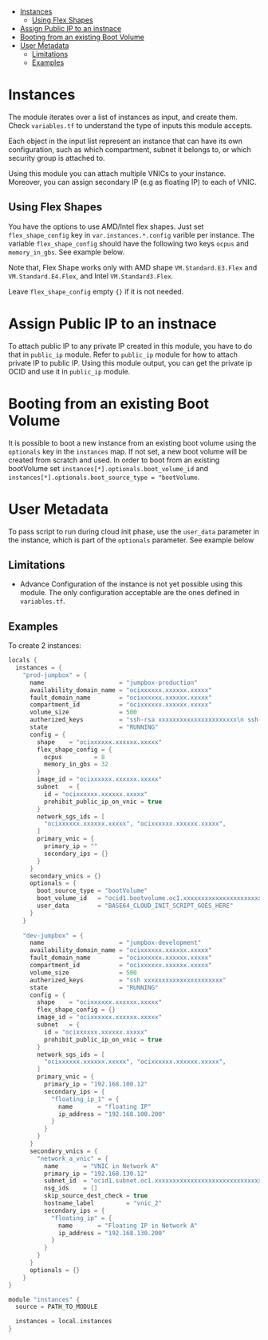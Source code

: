 - [Instances](#instances)
  - [Using Flex Shapes](#using-flex-shapes)
- [Assign Public IP to an instnace](#assign-public-ip-to-an-instnace)
- [Booting from an existing Boot Volume](#booting-from-an-existing-boot-volume)
- [User Metadata](#user-metadata)
  - [Limitations](#limitations)
  - [Examples](#examples)
  
# Instances
The module iterates over a list of instances as input, and create them. Check `variables.tf` to understand the type of inputs this module accepts.

Each object in the input list represent an instance that can have its own configuration, such as which compartment, subnet it belongs to, or which security group is attached to.

Using this module you can attach multiple VNICs to your instance. Moreover, you can assign secondary IP (e.g as floating IP) to each of VNIC.

## Using Flex Shapes
You have the options to use AMD/Intel flex shapes. Just set `flex_shape_config` key in `var.instances.*.config` varible per instance. The variable `flex_shape_config` should have the following two keys `ocpus` and `memory_in_gbs`. See example below.

Note that, Flex Shape works only with AMD shape `VM.Standard.E3.Flex` and `VM.Standard.E4.Flex`, and Intel `VM.Standard3.Flex`.

Leave `flex_shape_config` empty `{}` if it is not needed.

# Assign Public IP to an instnace
To attach public IP to any private IP created in this module, you have to do that in `public_ip` module. Refer to `public_ip` module for how to attach private IP to public IP. Using this module output, you can get the private ip OCID and use it in `public_ip` module.

# Booting from an existing Boot Volume 
It is possible to boot a new instance from an existing boot volume using the `optionals` key in the `instances` map. If not set, a new boot volume will be created from scratch and used. In order to boot from an existing bootVolume set
`instances[*].optionals.boot_volume_id` and `instances[*].optionals.boot_source_type = "bootVolume`.

# User Metadata
To pass script to run during cloud init phase, use the `user_data` parameter in the instance, which is part of the `optionals` parameter. See example below

## Limitations
* Advance Configuration of the instance is not yet possible using this module. The only configuration acceptable are the ones defined in `variables.tf`.

## Examples
To create 2 instances:
```h
locals { 
  instances = {
    "prod-jumpbox" = {
      name                     = "jumpbox-production"
      availability_domain_name = "ocixxxxxx.xxxxxx.xxxxx"
      fault_domain_name        = "ocixxxxxx.xxxxxx.xxxxx"
      compartment_id           = "ocixxxxxx.xxxxxx.xxxxx"
      volume_size              = 500
      autherized_keys          = "ssh-rsa xxxxxxxxxxxxxxxxxxxxxx\n ssh-rsa xxxxxxxxxxxxxxxxxxxxxx"
      state                    = "RUNNING"
      config = {
        shape    = "ocixxxxxx.xxxxxx.xxxxx"
        flex_shape_config = {
          ocpus         = 8
          memory_in_gbs = 32
        }
        image_id = "ocixxxxxx.xxxxxx.xxxxx"
        subnet   = { 
          id = "ocixxxxxx.xxxxxx.xxxxx"
          prohibit_public_ip_on_vnic = true
        }
        network_sgs_ids = [
          "ocixxxxxx.xxxxxx.xxxxx", "ocixxxxxx.xxxxxx.xxxxx",
        ]
        primary_vnic = {
          primary_ip = ""
          secondary_ips = {}
        }
      }
      secondary_vnics = {}
      optionals = {
        boot_source_type = "bootVolume"
        boot_volume_id   = "ocid1.bootvolume.oc1.xxxxxxxxxxxxxxxxxxxxxxx"
        user_data        = "BASE64_CLOUD_INIT_SCRIPT_GOES_HERE"
      }
    }
    
    "dev-jumpbox" = {
      name                     = "jumpbox-development"
      availability_domain_name = "ocixxxxxx.xxxxxx.xxxxx"
      fault_domain_name        = "ocixxxxxx.xxxxxx.xxxxx"
      compartment_id           = "ocixxxxxx.xxxxxx.xxxxx"
      volume_size              = 500
      autherized_keys          = "ssh xxxxxxxxxxxxxxxxxxxxxx"
      state                    = "RUNNING"
      config = {
        shape    = "ocixxxxxx.xxxxxx.xxxxx"
        flex_shape_config = {}
        image_id = "ocixxxxxx.xxxxxx.xxxxx"
        subnet   = { 
          id = "ocixxxxxx.xxxxxx.xxxxx"
          prohibit_public_ip_on_vnic = true
        }
        network_sgs_ids = [
          "ocixxxxxx.xxxxxx.xxxxx", "ocixxxxxx.xxxxxx.xxxxx",
        ]
        primary_vnic = {
          primary_ip = "192.168.100.12"
          secondary_ips = {
            "floating_ip_1" = {
              name       = "floating IP"
              ip_address = "192.168.100.200"
            }
          }
        }
      }
      secondary_vnics = {
        "network_a_vnic" = {
          name       = "VNIC in Network A"
          primary_ip = "192.168.130.12"
          subnet_id  = "ocid1.subnet.oc1.xxxxxxxxxxxxxxxxxxxxxxxxxxxxxxxxxx"
          nsg_ids    = []
          skip_source_dest_check = true
          hostname_label         = "vnic_2"
          secondary_ips = {
            "floating_ip" = {
              name       = "Floating IP in Network A"
              ip_address = "192.168.130.200"
            }
          }
        }
      }
      optionals = {}
    }
}

module "instances" {
  source = PATH_TO_MODULE

  instances = local.instances
}
```